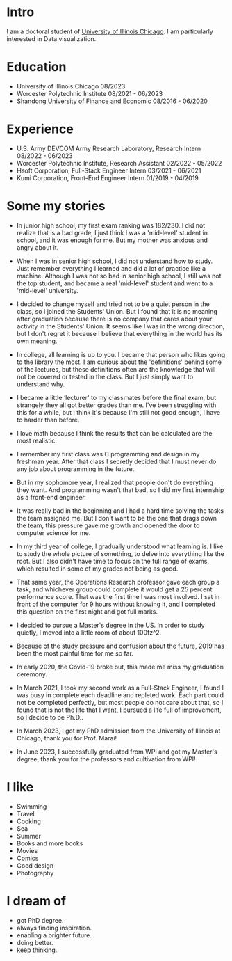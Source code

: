 # Intro

I am a doctoral student of [University of Illinois Chicago](https://www.uic.edu/). I am particularly interested in Data visualization.

# Education

- University of Illinois Chicago    08/2023
- Worcester Polytechnic Institute   08/2021 - 06/2023
- Shandong University of Finance and Economic   08/2016 - 06/2020

# Experience

- U.S. Army DEVCOM Army Research Laboratory, Research Intern    08/2022 - 06/2023
- Worcester Polytechnic Institute, Research Assistant   02/2022 - 05/2022
- Hsoft Corporation, Full-Stack Engineer Intern   03/2021 - 06/2021
- Kumi Corporation, Front-End Engineer Intern   01/2019 - 04/2019

# Some my stories

- In junior high school, my first exam ranking was 182/230. I did not realize that is a bad grade, I just think I was a 'mid-level' student in school, and it was enough for me. But my mother was anxious and angry about it.

- When I was in senior high school, I did not understand how to study. Just remember everything I learned and did a lot of practice like a machine. Although I was not so bad in senior high school, I still was not the top student, and became a real 'mid-level' student and went to a 'mid-level' university.

- I decided to change myself and tried not to be a quiet person in the class, so I joined the Students' Union. But I found that it is no meaning after graduation because there is no company that cares about your activity in the Students' Union. It seems like I was in the wrong direction, but I don't regret it because I believe that everything in the world has its own meaning.

- In college, all learning is up to you. I became that person who likes going to the library the most. I am curious about the 'definitions' behind some of the lectures, but these definitions often are the knowledge that will not be covered or tested in the class. But I just simply want to understand why.

- I became a little ‘lecturer' to my classmates before the final exam, but strangely they all got better grades than me. I've been struggling with this for a while, but I think it's because I'm still not good enough, I have to harder than before.

- I love math because I think the results that can be calculated are the most realistic.

- I remember my first class was C programming and design in my freshman year. After that class I secretly decided that I must never do any job about programming in the future.

- But in my sophomore year, I realized that people don't do everything they want. And programming wasn't that bad, so I did my first internship as a front-end engineer.

- It was really bad in the beginning and I had a hard time solving the tasks the team assigned me. But I don't want to be the one that drags down the team, this pressure gave me growth and opened the door to computer science for me.

- In my third year of college, I gradually understood what learning is. I like to study the whole picture of something, to delve into everything like the root. But I also didn't have time to focus on the full range of exams, which resulted in some of my grades not being as good.

- That same year, the Operations Research professor gave each group a task, and whichever group could complete it would get a 25 percent performance score. That was the first time I was most involved. I sat in front of the computer for 9 hours without knowing it, and I completed this question on the first night and got full marks.

- I decided to pursue a Master's degree in the US. In order to study quietly, I moved into a little room of about 100fz^2.

- Because of the study pressure and confusion about the future, 2019 has been the most painful time for me so far.

- In early 2020, the Covid-19 broke out, this made me miss my graduation ceremony.

- In March 2021, I took my second work as a Full-Stack Engineer, I found I was busy in complete each deadline and repleted work. Each part could not be completed perfectly, but most people do not care about that, so I found that is not the life that I want, I pursued a life full of improvement, so I decide to be Ph.D..

- In March 2023, I got my PhD admission from the University of Illinois at Chicago, thank you for Prof. Marai!

- In June 2023, I successfully graduated from WPI and got my Master's degree, thank you for the professors and cultivation from WPI!


# I like

- Swimming
- Travel
- Cooking
- Sea
- Summer
- Books and more books
- Movies
- Comics
- Good design
- Photography

# I dream of

- got PhD degree.
- always finding inspiration.
- enabling a brighter future.
- doing better.
- keep thinking.